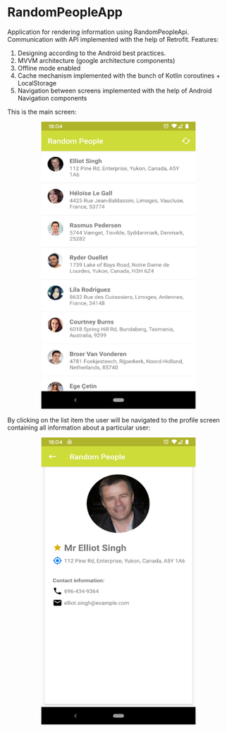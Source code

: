 # RandomPeopleApp

Application for rendering information using RandomPeopleApi. Communication with API implemented with the help
of Retrofit.
Features:
  1. Designing according to the Android best practices.
  2. MVVM architecture (google architecture components)
  3. Offline mode enabled
  4. Cache mechanism implemented with the bunch of Kotlin coroutines + LocalStorage
  5. Navigation between screens implemented with the help of Android Navigation components

This is the main screen:
<p align="center">
  <img src="https://github.com/ihorshvh/RandomPeopleK/blob/main/main_screen.png" width="350" height="650"/>
</p>

By clicking on the list item the user will be navigated to the profile screen containing all information about a particular user:

<p align="center">
  <img src="https://github.com/ihorshvh/RandomPeopleK/blob/main/profile_screen.png" width="350" height="650"/>
</p>
